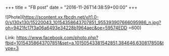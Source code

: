 +++
title = "FB post"
date = "2016-11-26T14:38:59+00:00"
+++



![Phote](https://scontent.xx.fbcdn.net/v/t1.0-0/s130x130/15220043_10154358643707851_955393907666095986_n.jpg?oh=9421fc17f3a06a6493e34228b1964aec&oe=59574EDD =600)


Link: https://www.facebook.com/photo.php?fbid=10154358643707851&set=a.10150543381542851.384646.630817850&type=3
